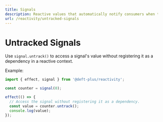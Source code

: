 ```yaml
---
title: Signals
description: Reactive values that automatically notify consumers when their value changes, enabling fine-grained reactivity and lazy evaluation.
url: /reactivity/untracked-signals
---
```


# Untracked Signals

Use `signal.untrack()` to access a signal's value without registering it as a dependency in a reactive context.

Example:

```typescript
import { effect, signal } from '@deft-plus/reactivity';

const counter = signal(0);

effect(() => {
  // Access the signal without registering it as a dependency.
  const value = counter.untrack();
  console.log(value);
});
```
